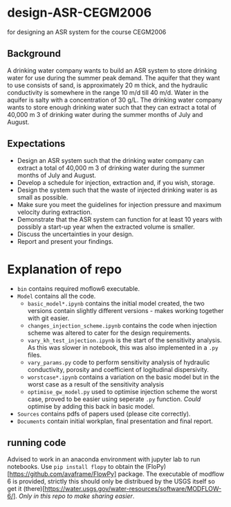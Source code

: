 # design-ASR-CEGM2006
 for designing an ASR system for the course CEGM2006


## Background
A drinking water company wants to build an ASR system to store drinking water for use during
the summer peak demand. The aquifer that they want to use consists of sand, is approximately
20 m thick, and the hydraulic conductivity is somewhere in the range 10 m/d till 40 m/d. Water in
the aquifer is salty with a concentration of 30 g/L. The drinking water company wants to store
enough drinking water such that they can extract a total of 40,000 m 3 of drinking water during the
summer months of July and August.
## Expectations
- Design an ASR system such that the drinking water company can extract a total of 40,000 m 3 of
drinking water during the summer months of July and August.
- Develop a schedule for injection, extraction and, if you wish, storage.
- Design the system such that the waste of injected drinking water is as small as possible.
- Make sure you meet the guidelines for injection pressure and maximum velocity during
extraction.
- Demonstrate that the ASR system can function for at least 10 years with possibly a start-up year
when the extracted volume is smaller.
- Discuss the uncertainties in your design.
- Report and present your findings.

# Explanation of repo

- `bin` contains required moflow6 executable.
- `Model` contains all the code.
    - `basic_model*.ipynb` contains the initial model created, the two versions contain slightly different versions - makes working together with git easier.
    - `changes_injection_scheme.ipynb` contains the code when injection scheme was altered to cater for the design requirements.
    - `vary_kh_test_injection.ipynb` is the start of the sensitivity analysis. As this was slower in notebook, this was also implemented in a `.py` files.
    - `vary_params.py` code to perform sensitivity analysis of hydraulic conductivity, porosity and coefficient of logitudinal dispersivity. 
    - `worstcase*.ipynb` contains a variation on the basic model but in the worst case as a result of the sensitivity analysis
    - `optimise_gw_model.py` used to optimise injection scheme the worst case, proved to be easier using seperate `.py` function. _Could_ optimise by adding this back in basic model. 
- `Sources` contains pdfs of papers used (please cite correctly).
- `Documents` contain initial workplan, final presentation and final report.

## running code
Advised to work in an anaconda environment with jupyter lab to run notebooks. 
Use `pip install flopy` to obtain the (FloPy)[https://github.com/avaframe/FlowPy] package. 
The executable of modflow 6 is provided, strictly this should only be distribued by the USGS itself so get it (there)[https://water.usgs.gov/water-resources/software/MODFLOW-6/]. _Only in this repo to make sharing easier_. 
